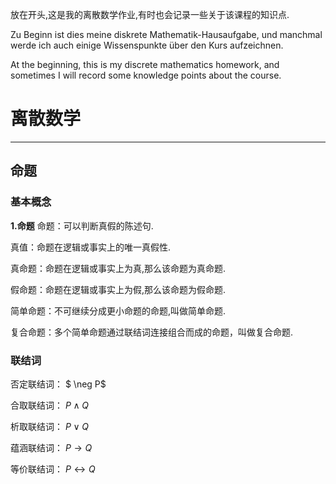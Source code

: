 放在开头,这是我的离散数学作业,有时也会记录一些关于该课程的知识点.

Zu Beginn ist dies meine diskrete Mathematik-Hausaufgabe, und manchmal werde ich auch einige Wissenspunkte über den Kurs aufzeichnen.

At the beginning, this is my discrete mathematics homework, and sometimes I will record some knowledge points about the course.

# 离散数学
---
## 命题

### 基本概念

**1.命题**
命题：可以判断真假的陈述句.

真值：命题在逻辑或事实上的唯一真假性.

真命题：命题在逻辑或事实上为真,那么该命题为真命题.

假命题：命题在逻辑或事实上为假,那么该命题为假命题.

简单命题：不可继续分成更小命题的命题,叫做简单命题.

复合命题：多个简单命题通过联结词连接组合而成的命题，叫做复合命题.

### 联结词

否定联结词：
$ \neg P$

合取联结词：
$P \land Q$

析取联结词：
$P \lor Q$

蕴涵联结词：
$P \to Q$

等价联结词：
$P \leftrightarrow Q$